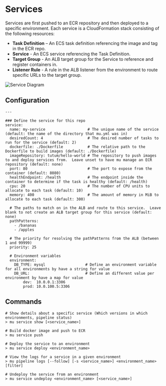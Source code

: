 # Services
Services are first pushed to an ECR repository and then deployed to a specific environment.  Each service is a CloudFormation stack consisting of the following resources:

* **Task Definition** – An ECS task definition referencing the image and tag in the ECR repo.
* **Service** - An ECS service referencing the Task Definition.
* **Target Group** - An ALB target group for the Service to reference and register containers in.
* **Listener Rule** - A rule in the ALB listener from the environment to route specific URLs to the target group.

![Service Diagram](https://github.com/stelligent/mu/wiki/img/ms-architecture-2.png)

## Configuration
```
---

### Define the service for this repo
service:
  name: my-service                   # The unique name of the service (default: the name of the directory that mu.yml was in)
  desiredCount: 4                    # The desired number of tasks to run for the service (default: 2)
  dockerfile: ./Dockerfile           # The relative path to the Dockerfile to build images (default: ./Dockerfile)
  imageRepository: tutum/hello-world # The repository to push images to and deploy services from.  Leave unset to have mu manage an ECR repository (default: none)
  port: 80                           # The port to expose from the container (default: 8080)
  healthEndpoint: /health            # The endpoint inside the container to determine if the task is healthy (default: /health)
  cpu: 20                            # The number of CPU units to allocate to each task (default: 10)
  memory: 400                        # The amount of memory in MiB to allocate to each task (default: 300)

  # The paths to match on in the ALB and route to this service.  Leave blank to not create an ALB target group for this service (default: none)
  pathPatterns:
    - /bananas
    - /apples

  # The priority for resolving the pathPatterns from the ALB (between 1 and 99999)
  priority: 25

  # Environment variables
  environment:
    DB_TYPE: mysql                  # Define an environment variable for all environments by have a string for value
    DB_URL:                         # Define an different value per environment by have a map for value
        dev:  10.0.0.1:3306
        prod: 10.0.100.5:3306

```

## Commands
```
# Show details about a specific service (Which versions in which environments, pipeline status)
> mu service show [<service_name>]

# Build docker image and push to ECR
> mu service push

# Deploy the service to an environment
> mu service deploy <environment_name>

# View the logs for a service in a given environment
> mu pipeline logs [--follow] [-s <service_name>] <environment_name> [filter]

# Undeploy the service from an environment
> mu service undeploy <environment_name> [<service_name>]
```


